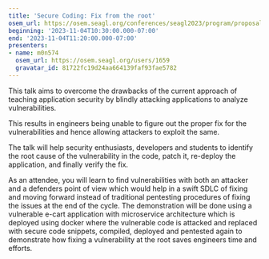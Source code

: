 ```yaml
---
title: 'Secure Coding: Fix from the root'
osem_url: https://osem.seagl.org/conferences/seagl2023/program/proposals/981
beginning: '2023-11-04T10:30:00.000-07:00'
end: '2023-11-04T11:20:00.000-07:00'
presenters:
- name: m0n574
  osem_url: https://osem.seagl.org/users/1659
  gravatar_id: 81722fc19d24aa664139faf93fae5782
---
```


This talk aims to overcome the drawbacks of the current approach of teaching application security by blindly attacking applications to analyze vulnerabilities.

This results in engineers being unable to figure out the proper fix for the vulnerabilities and hence allowing attackers to exploit the same.

The talk will help security enthusiasts, developers and students to identify the root cause of the vulnerability in the code, patch it, re-deploy the application, and finally verify the fix.

As an attendee, you will learn to find vulnerabilities with  both an attacker and a defenders point of view which would help in a swift SDLC of fixing and moving forward instead of traditional pentesting procedures of fixing the issues at the end of the cycle. The demonstration will be done using a vulnerable e-cart application with microservice architecture which is deployed using docker where the vulnerable code is attacked and replaced with secure code snippets, compiled, deployed and pentested again to demonstrate how fixing a vulnerability at the root saves engineers time and efforts.
